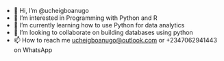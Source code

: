 - 👋 Hi, I’m @ucheigboanugo
- 👀 I’m interested in Programming with Python and R
- 🌱 I’m currently learning how to use Python for data analytics
- 💞️ I’m looking to collaborate on building databases using python
- 📫 How to reach me ucheigboanugo@outlook.com or +2347062941443 on WhatsApp 

<!---
Uchelouis45/Uchelouis45 is a ✨ special ✨ repository because its `README.md` (this file) appears on your GitHub profile.
You can click the Preview link to take a look at your changes.
--->
